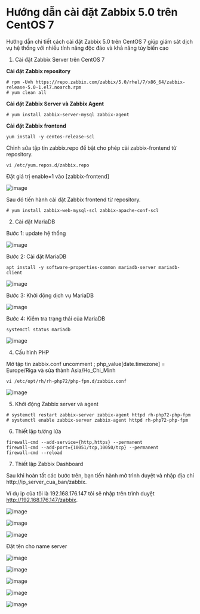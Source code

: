 # Hướng dẫn cài đặt Zabbix 5.0 trên CentOS 7

Hướng dẫn chi tiết cách cài đặt Zabbix 5.0 trên CentOS 7 giúp giám sát dịch vụ hệ thống với nhiều tính năng độc đáo và khả năng tùy biến cao

1. Cài đặt Zabbix Server trên CentOS 7

**Cài đặt Zabbix repository**

```
# rpm -Uvh https://repo.zabbix.com/zabbix/5.0/rhel/7/x86_64/zabbix-release-5.0-1.el7.noarch.rpm
# yum clean all
```

**Cài đặt Zabbix Server và Zabbix Agent**

`# yum install zabbix-server-mysql zabbix-agent`

**Cài đặt Zabbix frontend**

`yum install -y centos-release-scl`

Chỉnh sửa tập tin zabbix.repo để bật cho phép cài zabbix-frontend từ repository.

`vi /etc/yum.repos.d/zabbix.repo`

Đặt giá trị enable=1 vào [zabbix-frontend]

![image](https://user-images.githubusercontent.com/62273292/165876253-b3f4f928-f93d-4d55-b008-a3fc6f4390c2.png)

Sau đó tiến hành cài đặt Zabbix frontend từ repository.

`# yum install zabbix-web-mysql-scl zabbix-apache-conf-scl`

2. Cài đặt MariaDB


Bước 1: update hệ thống 

![image](https://user-images.githubusercontent.com/62273292/160348938-8663e20e-d80e-4885-82df-2bc14337a428.png)

Bước 2: Cài đặt MariaDB

`apt install -y software-properties-common mariadb-server mariadb-client`

![image](https://user-images.githubusercontent.com/62273292/160349325-f6ea7a7c-9cbd-47f9-844e-1b044d456a78.png)


Bước 3: Khởi động dịch vụ MariaDB

![image](https://user-images.githubusercontent.com/62273292/160349505-243b27e2-e6e0-4764-8781-8fab3c3254d0.png)

Bước 4: Kiểm tra trạng thái của MariaDB

`systemctl status mariadb`

![image](https://user-images.githubusercontent.com/62273292/160349846-04c87961-a329-41d2-ba59-75740cd04fcf.png)


4. Cấu hình PHP

Mở tập tin zabbix.conf uncomment ; php_value[date.timezone] = Europe/Riga và sửa thành Asia/Ho_Chi_Minh

`vi /etc/opt/rh/rh-php72/php-fpm.d/zabbix.conf`

![image](https://user-images.githubusercontent.com/62273292/165876781-9a963bcb-08df-42bb-a2f9-54e1452dfbe6.png)

5. Khởi động Zabbix server và agent

```
# systemctl restart zabbix-server zabbix-agent httpd rh-php72-php-fpm
# systemctl enable zabbix-server zabbix-agent httpd rh-php72-php-fpm
```

6. Thiết lập tường lửa

```
firewall-cmd --add-service={http,https} --permanent
firewall-cmd --add-port={10051/tcp,10050/tcp} --permanent
firewall-cmd --reload
```

7. Thiết lập Zabbix Dashboard

Sau khi hoàn tất các bước trên, bạn tiến hành mở trình duyệt và nhập địa chỉ http://ip_server_cua_ban/zabbix.

Ví dụ ip của tôi là 192.168.176.147 tôi sẽ nhập trên trình duyệt http://192.168.176.147/zabbix.

![image](https://user-images.githubusercontent.com/62273292/165876894-50edb817-5ea7-4e86-9e46-93bb7fe42b95.png)

![image](https://user-images.githubusercontent.com/62273292/165876905-4e80f77f-4b41-41b3-a8d0-1e85c8d690d8.png)

![image](https://user-images.githubusercontent.com/62273292/165876912-99aacb4e-3ae1-47ea-9f9e-8ec22f629a55.png)

Đặt tên cho name server

![image](https://user-images.githubusercontent.com/62273292/165876978-f1c3596f-a0de-42ff-9a86-b989b087e880.png)


![image](https://user-images.githubusercontent.com/62273292/165876988-bd8b656b-5be5-4155-9bde-a1b3e2f66b42.png)

![image](https://user-images.githubusercontent.com/62273292/165876991-6aabe07f-c2ff-4b5d-93af-0be353ad9506.png)

![image](https://user-images.githubusercontent.com/62273292/165877000-5903e70d-bcf5-4aea-bca1-97bb6ffeed79.png)

![image](https://user-images.githubusercontent.com/62273292/165877026-1c1043da-4be7-4f54-b8fb-2ca4ddcb40cf.png)












